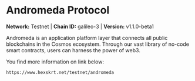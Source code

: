 # Andromeda Protocol

**Network:** Testnet | **Chain ID:** galileo-3 | **Version:** v1.1.0-beta1

Andromeda is an application platform layer that connects all public blockchains in the Cosmos ecosystem. Through our vast library of no-code smart contracts, users can harness the power of web3.

You find more information on link below:

```https://www.hexskrt.net/testnet/andromeda```
